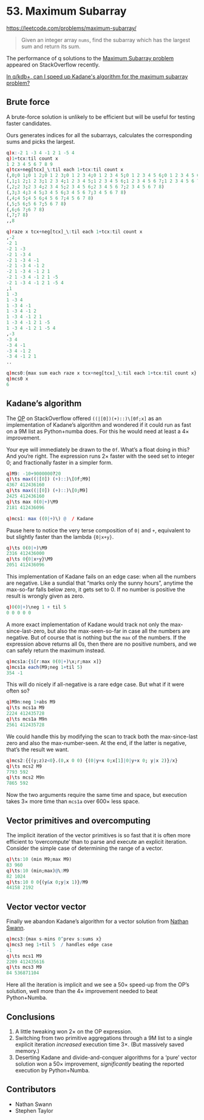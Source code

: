 # 53. Maximum Subarray

https://leetcode.com/problems/maximum-subarray/

> Given an integer array `nums`, find the subarray which has the largest sum and return its sum.

The performance of q solutions to the [Maximum Subarray problem](https://en.wikipedia.org/wiki/Maximum_subarray_problem "Wikipedia") appeared on StackOverflow recently.

[In q/kdb+, can I speed up Kadane's algorithm for the maximum subarray problem?](https://stackoverflow.com/questions/74508773/ "StackOverflow")

## Brute force

A  brute-force solution is unlikely to be efficient but will be useful for testing faster candidates. 

Ours generates indices for all the subarrays, calculates the corresponding sums and picks the largest.

```q
q)x:-2 1 -3 4 -1 2 1 -5 4
q)1+tcx:til count x
1 2 3 4 5 6 7 8 9
q)tcx+neg[tcx]_\:til each 1+tcx:til count x
(,0;0 1;0 1 2;0 1 2 3;0 1 2 3 4;0 1 2 3 4 5;0 1 2 3 4 5 6;0 1 2 3 4 5 6 7;0 1 2 3 4 5 6 7 8)
(,1;1 2;1 2 3;1 2 3 4;1 2 3 4 5;1 2 3 4 5 6;1 2 3 4 5 6 7;1 2 3 4 5 6 7 8)
(,2;2 3;2 3 4;2 3 4 5;2 3 4 5 6;2 3 4 5 6 7;2 3 4 5 6 7 8)
(,3;3 4;3 4 5;3 4 5 6;3 4 5 6 7;3 4 5 6 7 8)
(,4;4 5;4 5 6;4 5 6 7;4 5 6 7 8)
(,5;5 6;5 6 7;5 6 7 8)
(,6;6 7;6 7 8)
(,7;7 8)
,,8

q)raze x tcx+neg[tcx]_\:til each 1+tcx:til count x
,-2
-2 1
-2 1 -3
-2 1 -3 4
-2 1 -3 4 -1
-2 1 -3 4 -1 2
-2 1 -3 4 -1 2 1
-2 1 -3 4 -1 2 1 -5
-2 1 -3 4 -1 2 1 -5 4
,1
1 -3
1 -3 4
1 -3 4 -1
1 -3 4 -1 2
1 -3 4 -1 2 1
1 -3 4 -1 2 1 -5
1 -3 4 -1 2 1 -5 4
,-3
-3 4
-3 4 -1
-3 4 -1 2
-3 4 -1 2 1
..

q)mcs0:{max sum each raze x tcx+neg[tcx]_\:til each 1+tcx:til count x}
q)mcs0 x
6
```

## Kadane’s algorithm 

The [OP](https://stackoverflow.com/users/5836951/gabi) on StackOverflow offered `((|[0])(+)::)\[0f;x]` as an implementation of Kadane’s algorithm and wondered if it could run as fast on a 9M list as Python+numba does. For this he would need at least a 4× improvement. 

Your eye will immediately be drawn to the `0f`. What’s a float doing in this? 
And you‘re right. The expression runs 2× faster with the seed set to integer 0; and fractionally faster in a simpler form.

```q
q)M9: -10+9000000?20
q)\ts max((|[0]) (+)::)\[0f;M9]
4367 412436160
q)\ts max((|[0]) (+)::)\[0;M9]
2425 412436160
q)\ts max 0(0|+)\M9
2181 412436096

q)mcs1: max ((0|+)\) @  / Kadane
```

Pause here to notice the very terse composition of `0|` and `+`, equivalent to but slightly faster than the lambda `{0|x+y}`.

```q
q)\ts 0(0|+)\M9
2316 412436000
q)\ts 0{0|x+y}\M9
2051 412436096
```

This implementation of Kadane fails on an edge case: when all the numbers are negative. 
Like a sundial that “marks only the sunny hours”, anytime the max-so-far falls below zero, it gets set to 0. 
If no number is positive the result is wrongly given as zero.

```q
q)0(0|+)\neg 1 + til 5
0 0 0 0 0
```

A more exact implementation of Kadane would track not only the max-since-last-zero, but also the max-seen-so-far in case all the numbers are negative. 
But of course that is nothing but the `max` of the numbers. 
If the expression above returns all 0s, then there are no positive numbers, and we can safely return the maximum instead. 

```q
q)mcs1a:{$[r:max 0(0|+)\x;r;max x]} 
q)mcs1a each(M9;neg 1+til 5)
354 -1
```

This will do nicely if all-negative is a rare edge case. But what if it were often so?

```q
q)M9n:neg 1+abs M9
q)\ts mcs1a M9
2224 412435728
q)\ts mcs1a M9n
2561 412435728
```

We could handle this by modifying the scan to track both the max-since-last zero and also the max-number-seen. At the end, if the latter is negative, that’s the result we want. 

```q
q)mcs2:{{(y;z)z<0}.(0,x 0 0) {(0|y+x 0;x[1]|0|y+x 0; y|x 2)}/x}
q)\ts mcs2 M9
7793 592
q)\ts mcs2 M9n
7865 592
```

Now the two arguments require the same time and space, but execution takes 3× more time than `mcs1a` over 600× less space.


## Vector primitives and overcomputing

The implicit iteration of the vector primitives is so fast that it is often more efficient to ‘overcompute’ than to parse and execute an explicit iteration.
Consider the simple case of determining the range of a vector.

```q
q)\ts:10 (min M9;max M9)
83 960
q)\ts:10 (min;max)@\:M9
82 1024
q)\ts:10 0 0{(y&x 0;y|x 1)}/M9
44158 2192
```

## Vector vector vector

Finally we abandon Kadane’s algorithm for a vector solution from [Nathan Swann](https://stackoverflow.com/users/20498489/nathanswann-aquaq).

```q
q)mcs3:{max s-mins 0^prev s:sums x}
q)mcs3 neg 1+til 5  / handles edge case
-1
q)\ts mcs1 M9
2209 412435616
q)\ts mcs3 M9
84 536871104
```

Here all the iteration is implicit and we see a 50× speed-up from the OP’s solution, well more than the 4× improvement needed to beat Python+Numba.


## Conclusions

1. A little tweaking won 2× on the OP expression.
2. Switching from two primitive aggregations through a 9M list to a single explicit iteration *increased* execution time 3×. (But massively saved memory.)
3. Deserting Kadane and divide-and-conquer algorithms for a ‘pure’ vector solution won a 50× improvement, *significantly* beating the reported execution by Python+Numba.

## Contributors

* Nathan Swann
* Stephen Taylor